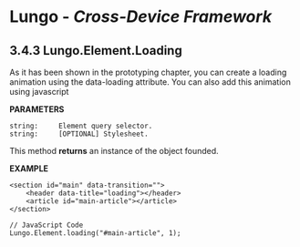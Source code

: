 Lungo - *Cross-Device Framework*
================================

## 3.4.3 Lungo.Element.Loading
As it has been shown in the prototyping chapter, you can create a loading animation using the data-loading attribute. You can also add this animation using javascript

**PARAMETERS**

```
string:		Element query selector.
string:		[OPTIONAL] Stylesheet.
```
This method **returns** an instance of the object founded.

**EXAMPLE**

```
<section id="main" data-transition="">
    <header data-title="loading"></header>
    <article id="main-article"></article>
</section>

// JavaScript Code
Lungo.Element.loading("#main-article", 1);
```

